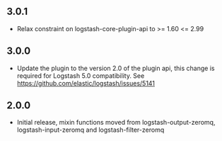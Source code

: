 ## 3.0.1
  - Relax constraint on logstash-core-plugin-api to >= 1.60 <= 2.99

## 3.0.0
  - Update the plugin to the version 2.0 of the plugin api, this change is required for Logstash 5.0 compatibility. See https://github.com/elastic/logstash/issues/5141
## 2.0.0
 - Initial release, mixin functions moved from logstash-output-zeromq, logstash-input-zeromq and logstash-filter-zeromq
